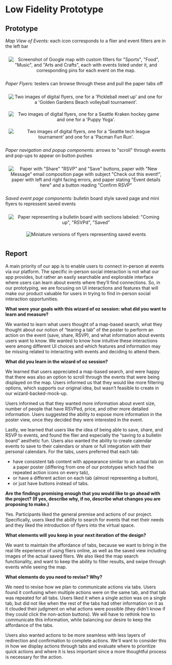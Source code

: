 # Low Fidelity Prototype
## Prototype
*Map View of Events:* each icon corresponds to a flier and event filters are in the left bar
<div style="display: flex; flex-wrap: nowrap; justify-content: center;">
    <figure style="text-align: center; margin: 10px;">
        <img src="blog-imgs/prototype-map.png" alt='Screenshot of Google map with custom filters for "Sports", "Food", "Music", and "Arts and Crafts", each with events listed under it, and corresponding pins for each event on the map.' style="width: auto; max-height: 400px; object-fit: contain;" />
    </figure>
</div>

*Paper Flyers:* testers can browse through these and pull the paper tabs off
<div style="display: flex; flex-wrap: nowrap; justify-content: center;">
    <figure style="text-align: center; margin: 10px;">
        <img src="blog-imgs/flyers-1.png" alt="Two images of digital flyers, one for a 'Pickleball meet up' and one for a 'Golden Gardens Beach volleyball tournament'." style="width: auto; max-height: 425px; object-fit: contain;" />
    </figure>
</div>
<div style="display: flex; flex-wrap: nowrap; justify-content: center;">
    <figure style="text-align: center; margin: 10px;">
        <img src="blog-imgs/flyers-2.png" alt="Two images of digital flyers, one for a Seattle Kraken hockey game and one for a 'Puppy Yoga'." style="width: auto; max-height: 425px; object-fit: contain;" />
    </figure>
</div>
<div style="display: flex; flex-wrap: nowrap; justify-content: center;">
    <figure style="text-align: center; margin: 10px;">
        <img src="blog-imgs/flyers-3.png" alt="Two images of digital flyers, one for a 'Seattle tech league tournament' and one for a 'Pacman Fun Run'." style="width: auto; max-height: 425px; object-fit: contain;" />
    </figure>
</div>

*Paper navigation and popup components:* arrows to "scroll" through events and pop-ups to appear on button pushes
<div style="display: flex; flex-wrap: nowrap; justify-content: center;">
    <figure style="text-align: center; margin: 10px;">
        <img src="blog-imgs/popups.png" alt='Paper with "Share" "RSVP" and "Save" buttons, paper with "New Message" email composition page with subject "Check out this event!", paper with left and right facing errors, and paper stating "Event details here" and a button reading "Confirm RSVP"' style="width: auto; max-height: 500px; object-fit: contain;" />
    </figure>
</div>

*Saved event page components:* bulletin board style saved page and mini flyers to repressent saved events
<div style="display: flex; flex-wrap: nowrap; justify-content: center;">
    <figure style="text-align: center; margin: 10px;">
        <img src="blog-imgs/bulliten-board.jpeg" alt='Paper representing a bulletin board with sections labeled: "Coming up", "RSVPd", "Saved"' style="width: auto; max-height: 350px; object-fit: contain;" />
    </figure>
</div>
<div style="display: flex; flex-wrap: nowrap; justify-content: center;">
    <figure style="text-align: center; margin: 10px;">
        <img src="blog-imgs/mini-flyers.png" alt="Miniature versions of flyers representing saved events" style="width: auto; max-height: auto; object-fit: contain;" />
    </figure>
</div>

## Report

A main priority of our app is to enable users to connect in-person at events via our platform. The specific in-person social interaction is not what our app provides, but rather an easily searchable and explorable interface where users can learn about events where they’ll find connections. So, in our prototyping, we are focusing on UI interactions and features that will make our product valuable for users in trying to find in-person social interaction opportunities.

**What were your goals with this wizard of oz session: what did you want to learn and measure?**

We wanted to learn what users thought of a map-based search, what they thought about our notion of “tearing a tab” of the poster to perform an action on the event (save, share, RSVP), and what information about events users want to know. We wanted to know how intuitive these interactions were among different UI choices and which features and information may be missing related to interacting with events and deciding to attend them.

**What did you learn in the wizard of oz session?**

We learned that users appreciated a map-based search, and were happy that there was also an option to scroll through the events that were being displayed on the map. Users informed us that they would like more filtering options, which supports our original idea, but wasn’t feasible to create in our wizard-backed-mock-up.

Users informed us that they wanted more information about event size, number of people that have RSVPed, price, and other more detailed information. Users suggested the ability to expose more information in the poster view, once they decided they were interested in the event.

Lastly, we learned that users like the idea of being able to save, share, and RSVP to events, and found the flier and especially the “saving to a bulletin board” aesthetic fun. Users also wanted the ability to create calendar events to save to their calendars or share or full integration with their personal calendars. For the tabs, users preferred that each tab:
- have consistent tab content with appearance similar to an actual tab on a paper poster (differing from one of our prototypes which had the repeated action icons on every tab), 
- or have a different action on each tab (almost representing a button),
- or just have buttons instead of tabs. 

**Are the findings promising enough that you would like to go ahead with the project? (If yes, describe why, if no, describe what changes you are proposing to make.)**

Yes. Participants liked the general premise and actions of our project. Specifically, users liked the ability to search for events that met their needs and they liked the introduction of flyers into the virtual space.

**What elements will you keep in your next iteration of the design?**

We want to maintain the affordance of tabs, because we want to bring in the real life experience of using fliers online, as well as the saved view including images of the actual saved fliers. We also liked the map search functionality, and want to keep the ability to filter results, and swipe through events while seeing the map.

**What elements do you need to revise? Why?**

We need to revise how we plan to communicate actions via tabs. Users found it confusing when multiple actions were on the same tab, and that tab was repeated for all tabs. Users liked it when a single action was on a single tab, but did not like when the rest of the tabs had other information on it as it clouded their judgment on what actions were possible (they didn’t know if they could click the non-action buttons). We will have to rethink how to communicate this information, while balancing our desire to keep the affordance of the tabs.

Users also wanted actions to be more seamless with less layers of redirection and confirmation to complete actions. We'll want to consider this in how we display actions through tabs and evaluate where to prioritize quick actions and where it is less important since a more thoughtful process is necessary for the action.
